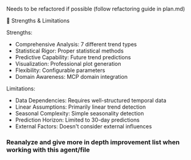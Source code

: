 Needs to be refactored if possible (follow refactoring guide in plan.md)

 🎯 Strengths & Limitations

  Strengths:

  - Comprehensive Analysis: 7 different trend types
  - Statistical Rigor: Proper statistical methods
  - Predictive Capability: Future trend predictions
  - Visualization: Professional plot generation
  - Flexibility: Configurable parameters
  - Domain Awareness: MCP domain integration

  Limitations:

  - Data Dependencies: Requires well-structured temporal data
  - Linear Assumptions: Primarily linear trend detection
  - Seasonal Complexity: Simple seasonality detection
  - Prediction Horizon: Limited to 30-day predictions
  - External Factors: Doesn't consider external influences

  ### Reanalyze and give more in depth improvement list when working with this agent/file ###